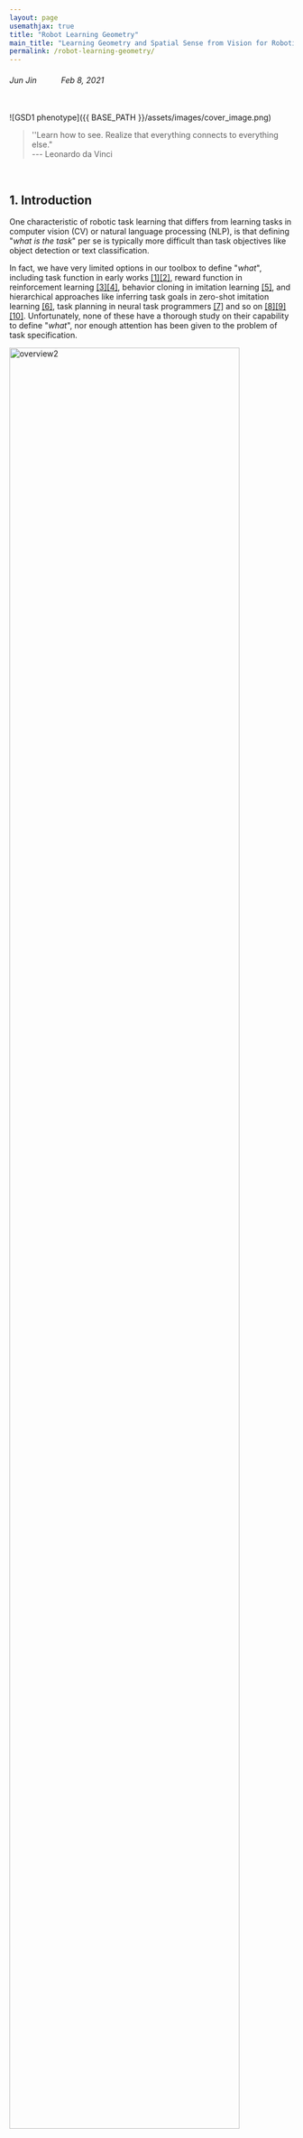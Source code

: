 ```yaml
---
layout: page
usemathjax: true
title: "Robot Learning Geometry"
main_title: "Learning Geometry and Spatial Sense from Vision for Robotic Manipulation (Proposal)"
permalink: /robot-learning-geometry/
---
```


<h6 class='page-author'>Jun Jin &nbsp;   &nbsp;   &nbsp;   &nbsp;   &nbsp;  Feb 8, 2021</h6>

<!---
![GSD1 phenotype]({{ BASE_PATH }}/assets/images/chapter_1_intro.png)
$$X_{1}^{2}$$
some citations [[1]](#c1)
-->
<br/>
![GSD1 phenotype]({{ BASE_PATH }}/assets/images/cover_image.png)


<br>

> ''Learn how to see. Realize that everything connects to everything else." <br> --- Leonardo da Vinci

<br>

## 1. Introduction

One characteristic of robotic task learning that differs from learning tasks in computer vision (CV) or 
natural language processing (NLP), is that defining "_what is the task_" per se is typically more 
difficult than task objectives like object detection or text classification.


In fact, we have very limited options in our toolbox to define "_what_", 
including task function in early works [[1]](#c1)[[2]](#c2), reward function in reinforcement learning [[3]](#c3)[[4]](#c4), 
behavior cloning in imitation learning [[5]](#c5), 
and hierarchical approaches like inferring task goals in zero-shot imitation learning [[6]](#c6), task planning in
neural task programmers [[7]](#c7) and so on [[8]](#c8)[[9]](#c9)[[10]](#c10). 
Unfortunately, none of these have a thorough study on their capability to define "_what_", 
nor enough attention has been given to the problem of task specification.


<img src= "{{ BASE_PATH }}/assets/images/overview2.png" alt="overview2" class="center" style="width:90%;"/>

The goal of the research presented is to use structured priors and representation learning to encode _what_ is a task, 
with which a task can be generally parameterized, monitored and controlled. 
This problem, which we call __robotic task representation learning__ that involves studying 
- (1) What structured priors should be introduced to represent a task that enables general task specification.
- (2) How a task-relevant representation should be structured
and learned from raw image inputs.
- (3) How such representation enables easier controller design, provides task monitoring. 
- (4) How representational invariance further enables generalizable robot learning across different environments and categorical objects.

For example, by introducing a geometry structured task prior, 
a screwing task's representation encoding $$Z_{t}$$ stays consistent regardless of types of screw driver or screws since the task can be invariantly 
defined as a relationship between tooltip and the screw top.


<img src= "{{ BASE_PATH }}/assets/images/human_task_specification.png" alt="human_task_specification" class="center"/>

Human empirically has a good sense of "what is the task", as studied in observational learning[[20]](#c20) in psychology, 
the rapid grasp of task concept by simply watching adults or peers during a human infant's cognitive developmental process is astonishing. 
Generally, there are two types of structures for task specification used by humans: 
- (1) A semantic structure that conceptually describes how a task should be organized, for example a recipe defines how to make a pizza. 
- (2) A geometric structure that solidly defines spatial information of a task, for example a tenon assembly task without any nails. 

Similarly, the above two structures are applied in robotic research. The semantic approach is intensively studied in ontology and affordance based methods[[11]](#c11) which describe a task in a tree of 
graph structure based on objects,  attributes and their functionalities. 
However, the mapping from semantic task concepts to robot actions without hand-engineered motion primitives remains challenging. 
The geometric approach[[12]](#c12)[[13]](#c13), as a comparison, defines a task by object spatial relationships, geometric constraints 
(point-coincidence, line-parallel, etc.) and their chaining to construct more complex tasks[[16]](#c16). 
Besides the advantage of task interpretability, it provides a way to monitor task execution and relates directly to 
robot control as studied in visual servoing[[19]](#c19). However, this approach is __rarely studied__.


#### __Making Sense of Vision by Visual Feature Connections__

<img src= "{{ BASE_PATH }}/assets/images/chapter_1_intro.png" alt="chapter_1_intro" class="center"/>

Using geometry and spatial sense to define a manipulation task, is essentially using a 
predefined structure to make connections between objects and geometric features (object parts), 
in order to make sense of what has been seen. The above figure shows 17 examples of how 
geometry and spatial sense applies in various manipulation, gaming, autonomous driving 
and collision avoidance tasks. 


__The theme of this research__ is to introduce geometry and spatial sense as a structured task representation in robot learning, for the purpose of improving 
state-of-art robotic task specification capabilities.

## 2. Learning Geometry and Spatial Sense from Vision

So far, we've discussed general ideas of representing a robotic task based on geometry and spatial sense, which are essentially making feature connections as discussed above.
To ground our discussion, three questions arise:
- (1): how to parameterize geometry and spatial sense in an end-to-end trainable manner that is scalable to encode any forms of visual feature connections; 
- (2): how to relate such parameterization to a task definition in an unsupervised manner, without human annotated samples; 
- (3): what benefits will such structured task representation bring to us, regarding learning efficiency, generalization, intepretability and so on. 


<img src= "{{ BASE_PATH }}/assets/images/Our_approach.png" alt="Our_approach" class="center" style="width: 90%;"/>
In this research, we propose a series of unsupervised learning methods to directly learn task 
representation from 3rd-view human demonstration videos. Through examples of various manipulation tasks, we prove introducing geometry structure in robot learning will largely
reduce needed human demonstrations, improving learning efficiency, showing better generalization performance, and the learned geometric task repressentation provides decidability,
diagnosability and controllability.

<br/>

## 3. Learning Object Level Spatial Sense

<img src= "{{ BASE_PATH }}/assets/images/chapter3_overview.png" alt="chapter3_overview" class="center"/>

Let's begin by exploring how to learn object-level spatial sense from 3rd-view human demonstration videos. This work has been published as
<a href="https://ieeexplore.ieee.org/document/8793649" target="_blank">_"Robot Eye-hand Coordination Learning by Watching Human Demonstrations: a Task Function Approach"_</a>, which appeared as a conference paper in 
_"2019 IEEE International Conference on Robotics and Automation (ICRA)"_.


The basic idea is quite simple: since the most significant source of observed pixel changes $$(S_{t} \rightarrow S_{t+1})$$ is the spatial information variants
caused by human or robot action, is it possible to __retrieve the spatial information from such a state change tuple $$(S_{t}, S_{t+1})$$__?

![chapter3_encoder_orderness]({{ BASE_PATH }}/assets/images/chapter3_encoding_orderness.png)

Suppose we observe an image state $$S_{t}$$ at time t and apply action $$a_{t}$$ which leads to the next image state $$S_{t+1}$$. 
Suppose a state change tuple is parameterized as $$ ds_{t} = f(S_{t}, S_{t+1}) $$, where $$f$$ can be a simple two-state subtraction or a 
neural network. Let $$\mathbf{R_{t}} \in \mathbb{R}^{d}$$ denote the spatial information retrieved by a task encoder function defined as:

$$\mathbf{R_{t}} = {E}_{\mathbf{\theta}}(ds_{t}|a_{t})$$

<!---
, where $$\mathbf{\theta}$$ are the parameters of task encoder function, and $$a_{t}$$ is a _generic action_ which defines any actions that will cause state change $$ds_{t}$$ regardless of human or robot specific actions. 
This definition of $$a_{t}$$ circumvents the _correspondence problem_ as studied in learning from demonstration (LfD) literature~\cite{argall2009survey} 
without knowing a specific action format since we directly study motion outcomes across a human demonstrator and a robot imitator. 
Then $$a_{t}$$ is implicitly represented in $$ds_{t}$$ thus can be removed in later optimization. 
--->
Now the problem becomes: how to optimize 
$${E}_{\theta}$$ given a set of 3rd-view human demonstration videos so that its output $$\mathbf{R_{t}}$$ defines the task? 
Our solution is the introduced __"Expert Orderness Assumption"__ that: 
`given a sequence of human demosntration video frames, the temporal order of frame transitions near-optimally defines
the task.` This assumption guides the unsupervised learning from human demonstration videos, which is proposed as _InMaxEntIRL_.
<!---
The term "near-optimally" refers to the fact that not all human demonstrators are perfect expert, which is similar to imperfect expert demonstration issues as studied in
inverse reinforcement learning (IRL) literature. So 
--->

<a href="https://www.youtube.com/watch?v=KXQbUPw4iw0&ab_channel=JunJin" target="_black"><img src= "{{ BASE_PATH }}/assets/images/ICRA2019_video_play.png" class="center"/></a>

So how it works? In the above stacking blocks task, results show that learning a spatial task encoding enables a moderate success rate given only a small number (1~10) of
human demonstration video samples, and exhibits strong generalization performance regarding task/environment changes.


<img src= "{{ BASE_PATH }}/assets/images/chapter3_vis_encoding.png" alt="chapter3_vis_encoding" class="center" style="width:80%;"/>

Lastly, we examine what exactly has the spatial task encoder learned. We visualize the learned spatial task encoding by collecting samples from a human 
kinesthetic teaching process, then visualize the norm of spatial task encoding output $$R_{t}$$ using a color map. The figure above shows the colored sphere indicating
a tendency towards the 3D target.

<img src= "{{ BASE_PATH }}/assets/images/system_overview3.png" alt="system_overview3" class="center" />
The above figure shows a systematical view of how a spatial task encoder is learned and how to apply the output $$R_{t}$$ in a closed-loop controller.


## 4. Learning Geometry Skills

Successively, we explore further from learning object-level spatial sense to a more fine-grained task representation framework---using geometric constraints, 
i.e., connections between geometric features / primitives, which we refer as geometry skills. This approach of robotic task representation was originally studied in 
visual servoing litetratures[[12]](#c12)[[13]](#c13)[[14]](#c14)[[15]](#c15) which rely on human hand selected features. We propose to directlyl learn geometric feature constraints as a task encoding, and based on which, 
to learn an optimal selector instead of a hand engineered one.

<img src= "{{ BASE_PATH }}/assets/images/chapter4_overview_small.png" alt="chapter4_overview_small" class="center"/>

This work has been published as two papers: <a href="https://ieeexplore.ieee.org/document/9196570" target="_blank">
_"Visual Geometric Skill Inference by Watching Human Demonstration"_</a> appeared as a conference paper in 
_"2020 IEEE International Conference on Robotics and Automation (ICRA)"_, and <a href="https://ieeexplore.ieee.org/document/9196570" target="_blank">
_"A Geometric Perspective on Visual Imitation Learning"_</a> in _"2020 IEEE/RSJ International Conference on Intelligent Robots and Systems (IROS)"_.


<!---
Reasons are three folds: (1) An optimal feature connection selector can select feature connections dirrectly 
 from $$\mathcal{F}$$, thus avoiding human hand selection and feature tracking; (2)  Encoding feature connections directly can utilize the rich representation power of deep neural networks;
(3) Encoding feature connections directly can be seen as learning a task representation. It provides the possibility to learn invariant task representations that stay consistent during task execution, 
across environmental settings and categorical objects. We will explore that in the next section.
--->



<!---
This approach of manipulation task representation is based on two assumptions:
(1) a task that can be defined by connections between geometric features on robot end feectors, tools and objects; (2) and all the features can be simutaneously observed in the same camera system.
The above assumption, though limits its applicability, can still cover a wide range of manipulation tasks, for example: non-prehensible tasks --- command the manipulator reaching a target
pose or changing object states, and prehensible tasks --- command the manipulator using tools to change object states.
--->

<img src= "{{ BASE_PATH }}/assets/images/chapter4_task_relevance_selector.png" alt="chapter4_task_relevance_selector" class="center"/>

In our approach, feature connections are represented as vectors $$Z_{i}$$ by an encoder function $$E_{k}$$. And a selector $$U_{k}$$ selects
feature connections based on their task-relevance probability, which is computed from $$Z_{i}$$. As a result, it forms a differentiable stream from feature connections
to their task-relevance probability. Now the question is how to parameterize an encoder $$E_{k}$$?

![chapter4_two_graph_types]({{ BASE_PATH }}/assets/images/chapter4_two_graph_types.png)

 $$E_{k}$$ is essentially a relationship encoder. We propose two types of parameterzation methods based on graph neural networks (GCN). The reasons why using a GCN are: 
 (1) it's __permutation-invariant__ that the output $$Z$$ is invariant to input
feature orders; (2) it's __scalable__ that can define complex relationships. How should we optimize the encoder and selector given a human demonstration video?

<img src= "{{ BASE_PATH }}/assets/images/chapter4_InMaxEntIRL.png" alt="chapter4_InMaxEntIRL" class="center"/>

To optimize the encoder $$E_{k}$$ and selector $$U_{k}$$, we continue to use the _"expert orderness assumption"_
with a changed $$r_{t}$$ definition based on geometric loss computed from geometric constraints. 
 <!---
Type __A__ are feature descriptor based graphs which rely on hand crafted feature descriptors. 
However it limits its applicability since efficient feature descriptors for complex geometric primitives (line, conics) are difficult to design. Type __B__ removes this limitation by
using generalized image patch based graphs, which take a fixed dimension of image patches as input and utilize the rich representation power of deep neeural networks. As a results, deep
feature are learned as the encoder being optimized.
--->

<a href="https://www.youtube.com/watch?v=NnZM5ZsKc1s&ab_channel=JunJin" target="_black"><img src= "{{ BASE_PATH }}/assets/images/learning_geometry_cover.png" class="center"/></a>

So how does it work? We show that, instead of learning actions from image pixels, learning a geometry-parameterized task concept provides an explainable and invariant representation across
demonstrator to imitator under various environmental settings. 

<!---
<img src= "{{ BASE_PATH }}/assets/images/chapter4_five_tasks.jpg" alt="chapter4_five_tasks" class="center"/>
<img src= "{{ BASE_PATH }}/assets/images/chapter4_human_robot.png" alt="chapter4_human_robot" class="center"/>
<img src= "{{ BASE_PATH }}/assets/images/chapter4_generalization_results_small-min.png" alt="chapter4_generalization_results_small-min" class="center"/>
[chapter4_generalization_setup]({{ BASE_PATH }}/assets/images/chapter4_generalization_setup.jpg)
[chapter4_generalization_results]({{ BASE_PATH }}/assets/images/chapter4_generalization_results.png)
The table above shows evaluation results under environmental / task setting changes. Compared to a hand-feature selection and tracking (hand-tracking) method,
this approach learns an optimal selector that directly selects feature connections based on their task relevance.
-->

<img src= "{{ BASE_PATH }}/assets/images/fig8_IROS.png" alt="fig8_IROS" class="center"/>

Lastly, we examine what has been optimized given a human demonstration video. We save snapshots of the learned encoder model at three different training stages: S1, S2, and S3 
represent the early, middle and final training stages respectively. Then the same robot video is fed into the three model snapthos and outputs the time-series geometric loss
from the selected top feature connections. To do this, we had the robot perform the task via teleoperation, then record video frames. Results show that we are actually
optimizing the encoder, selector to produce "good" control signals.


## 5. Learning Invariant Task Descriptors

![chapter5_invariant_geometry_small]({{ BASE_PATH }}/assets/images/chapter5_invariant_geometry_small.png)


In this section, we keep exploring how a geometry-structured task encoding $$Z$$ will __generalize across tasks with categorical objects__. The term "categorical" 
means objects share the same functional parts that relate to a task definition. For example, in an open-bottle-cap task, the cap of various bottles is the shared functional parts,
and the task definition stays the same by relating gripper fingers to the caps. What insights can this bring to us?



Commonly, a task has two parts: a _"what"_ specifies the task and a _"how"_ drives task execution. 
One interesting characteristic of a manipulation tasks’s _"what"_ is its consistency in the time domain that it won’t change during task execution, 
consistency across different task executors that it won’t change from human to robot, consistency in object categories that it won’t change because of different textured objects, 
consistency in different environmental settings that it won't change given different backgrounds, illuminations and initial conditions. We call it as __"Task Specification Invariance"__.


<img src= "{{ BASE_PATH }}/assets/images/TD_task_equivalence.png" alt="TD_task_equivalence" class="center"/>

As illustrated above, the task is to land a cart on a slope at specific positions as defined by two point-coincidences. 
Along the time domain when the cart moves, its positions will change, however the task definition specified by two pairs of point connections 
stays consistent (A). Likewise, the background may change to pink(B), the cart may change to orange color(C) or a smaller size(D), 
however the task definition stays invariant.

<img src= "{{ BASE_PATH }}/assets/images/chapter5_real_tasks.png" alt="chapter5_real_tasks" class="center" style="width:90%;"/>

When looking from a geometry perspective, it means that the relational parts of objects form an invariant task 
representation. For example (A), the screw driver's functional part is always a pen tip regardless of what size, color 
of a screw driver it is. The screwing task is always the relationship between its pen tip to the screw top, 
and its vertical direction to the screw body. For another example (B), the book organizing task needs always look at the relationship
of a book edge to the vertical line of book piles, regardless of what kind of book (size, texture) it is. 
To this end, readers probably realized the relationship in geometry feature level between object-robot gripper, 
object-object is the key for manipulation task representation.

As a result, representing a manipulation task using relational parts of the objects brings the insight of invariant task representation 
which is crucial for robot learning in order to generalize well. We propose to introduce geometry as inductive bias to learn an invariant task representations.
Specifically, given 3rd-view human demonstration videos performing the same task with different objects,  we aim to optimize a graph structured encoder and selector
that selects connections between functional parts of objects, as an invariant task representation.

<img src= "{{ BASE_PATH }}/assets/images/chapter5_optimization.png" alt="chapter5_optimization" class="center"/>

We propose an approach utilizing the __"Expert Orderness Assumption on Categorial Objects"__ defined as: Given several human demonstration videos of performing 
the same task but with categorical objects:
- (1) the temporal order of frame transitions of each video near-optimally defines the task, 
- (2) the task descriptor $$\mathbf{Z}^{\mathbb{G}}_{i}$$ of each video stays consistent, where $$\mathbb{G}$$ defines the prior geometry structure.


![sapien]({{ BASE_PATH }}/assets/images/sapien.png)

To evaluate our proposed method, we design a table organization task in a Sapien simulator[[17]](#c17). The task is to organize messy items on a table in a neat way. It was 
firstly introduced in IROS 2020 as a manipulation challenge called "Open Cloud Robot Table Organization Challenge" (OCRTOC)[[18]](#c18). In OCRTOC, an organization task is defined by specifying 
each object's target pose w.r.t. the table, which is quite cumbersome. In this work, we change it to a more natural setting: human demonstrate the organization task using different object
instances, robot is requried to learn the task that generalizes to categorical objects. Under this new setting, the robot is required to organize books, mugs in a neat way 
regardless of what books or mugs it is manipulating. As a result, it's suitable for the study of categorical object generalization.


## References
<a id="c1">[1]</a> 
Samson, Claude, Bernard Espiau, and Michel Le Borgne. Robot control: the task function approach. Oxford University Press, Inc., 1991.

<a id="c2">[2]</a> 
Samson, C., and B. Espiau. "Application of the task-function approach to sensor-based control of robot manipulators." IFAC Proceedings Volumes 23.8 (1990): 269-274.

<a id="c3">[3]</a>
Sutton, Richard S., and Andrew G. Barto. Reinforcement learning: An introduction. MIT press, 2018.


<a id="c4">[4]</a>
Levine, Sergey, et al. "End-to-end training of deep visuomotor policies." The Journal of Machine Learning Research 17.1 (2016): 1334-1373.


<a id="c5">[5]</a>
Argall, Brenna D., et al. "A survey of robot learning from demonstration." Robotics and autonomous systems 57.5 (2009): 469-483.


<a id="c6">[6]</a>
Pathak, Deepak, et al. "Zero-shot visual imitation." Proceedings of the IEEE conference on computer vision and pattern recognition workshops. 2018.


<a id="c7">[7]</a>
Xu, Danfei, et al. "Neural task programming: Learning to generalize across hierarchical tasks." 2018 IEEE International Conference on Robotics and Automation (ICRA). IEEE, 2018.

<a id="c8">[8]</a>
Yang, Yezhou, et al. "Robot learning manipulation action plans by" watching" unconstrained videos from the world wide web." Proceedings of the AAAI Conference on Artificial Intelligence. Vol. 29. No. 1. 2015.


<a id="c9">[9]</a>
Xiong, Caiming, et al. "Robot learning with a spatial, temporal, and causal and-or graph." 2016 IEEE International Conference on Robotics and Automation (ICRA). IEEE, 2016.


<a id="c10">[10]</a>
Sieb, Maximilian, et al. "Graph-structured visual imitation." Conference on Robot Learning. PMLR, 2020.

<a id="c11">[11]</a>
Paulius, David, and Yu Sun. "A survey of knowledge representation in service robotics." Robotics and Autonomous Systems 118 (2019): 13-30.

<a id="c12">[12]</a>
Chaumette, François. "Visual servoing using image features defined upon geometrical primitives." Proceedings of 1994 33rd IEEE Conference on Decision and Control. Vol. 4. IEEE, 1994.

<a id="c13">[13]</a>
Dodds, Zachary, et al. "Task specification and monitoring for uncalibrated hand/eye coordination." Proceedings 1999 IEEE International Conference on Robotics and Automation (Cat. No. 99CH36288C). Vol. 2. IEEE, 1999.

<a id="c14">[14]</a>
Hager, Gregory D., and Zachary Dodds. "On specifying and performing visual tasks with qualitative object models." Proceedings 2000 ICRA. Millennium Conference. IEEE International Conference on Robotics and Automation. Symposia Proceedings (Cat. No. 00CH37065). Vol. 1. IEEE, 2000.

<a id="c15">[15]</a>
Hespanha, João Pedro, et al. "What tasks can be performed with an uncalibrated stereo vision system?." International Journal of Computer Vision 35.1 (1999): 65-85.

<a id="c16">[16]</a>
Dodds, Zachary, et al. "A hierarchical vision architecture for robotic manipulation tasks." International Conference on Computer Vision Systems. Springer, Berlin, Heidelberg, 1999.

<a id="c17">[17]</a>
UCSD. Sapien project, "https://sapien.ucsd.edu/", 2020.

<a id="c18">[18]</a>
OCRTOC. Open cloud robot table organization challenge (ocrtoc), "http://www.ocrtoc.org/", 2020.

<a id="c19">[19]</a>
Hutchinson, Seth, Gregory D. Hager, and Peter I. Corke. "A tutorial on visual servo control." IEEE transactions on robotics and automation 12.5 (1996): 651-670.

<a id="c20">[20]</a>
Burke, Christopher J., et al. "Neural mechanisms of observational learning." Proceedings of the National Academy of Sciences 107.32 (2010): 14431-14436.